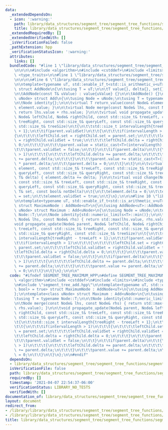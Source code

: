 ```yaml
---
data:
  _extendedDependsOn:
  - icon: ':warning:'
    path: library/data_structures/segment_tree/segment_tree_functions/segment_tree_add.hpp
    title: library/data_structures/segment_tree/segment_tree_functions/segment_tree_add.hpp
  _extendedRequiredBy: []
  _extendedVerifiedWith: []
  _isVerificationFailed: false
  _pathExtension: hpp
  _verificationStatusIcon: ':warning:'
  attributes:
    links: []
  bundledCode: "#line 1 \"library/data_structures/segment_tree/segment_tree_functions/segment_tree_maximum.hpp\"\
    \n\n\n\n#include <algorithm>\n#include <cstddef>\n#include <limits>\n#include\
    \ <type_traits>\n\n#line 1 \"library/data_structures/segment_tree/segment_tree_functions/segment_tree_add.hpp\"\
    \n\n\n\n#line 6 \"library/data_structures/segment_tree/segment_tree_functions/segment_tree_add.hpp\"\
    \n\ntemplate<typename uT, std::enable_if_t<std::is_arithmetic_v<uT>, bool> = true>\
    \ struct AddNode\n{\n\tusing T = uT;\n\n\tT value{}, delta{}, set{};\n\tbool validSet{};\n\
    \n\tAddNode(const T& uValue) : value{uValue} {}\n\n\tAddNode() {}\n};\n\ntemplate<class\
    \ uNode> struct Add\n{\n\tusing Node = uNode;\n\tusing T = typename Node::T;\n\
    \n\tNode identity{};\n\n\tvirtual T return_value(const Node& element) { return\
    \ element.value; }\n\n\tvirtual Node merge(const Node& lhs, const Node& rhs) {\
    \ return lhs.value + rhs.value; }\n\n\tvirtual void propagate_update(Node& parent,\
    \ Node& leftChild, Node& rightChild, const std::size_t& treeLeft, const std::size_t&\
    \ treeRight, const std::size_t& queryLeft, const std::size_t& queryRight, const\
    \ std::size_t& treeSize)\n\t{\n\t\tstd::size_t intervalLength{treeRight - treeLeft\
    \ + 1};\n\t\tif(parent.validSet)\n\t\t{\n\t\t\tif(intervalLength > 1)\n\t\t\t\
    {\n\t\t\t\tleftChild.set = rightChild.set = parent.set;\n\t\t\t\tleftChild.validSet\
    \ = rightChild.validSet = true;\n\t\t\t\tleftChild.delta = rightChild.delta =\
    \ 0;\n\t\t\t}\n\t\t\tparent.value = static_cast<T>(intervalLength) * parent.set;\n\
    \t\t\tparent.validSet = false;\n\t\t}\n\t\tif(parent.delta)\n\t\t{\n\t\t\tif(intervalLength\
    \ > 1)\n\t\t\t{\n\t\t\t\tleftChild.delta += parent.delta;\n\t\t\t\trightChild.delta\
    \ += parent.delta;\n\t\t\t}\n\t\t\tparent.value += static_cast<T>(intervalLength)\
    \ * parent.delta;\n\t\t\tparent.delta = 0;\n\t\t}\n\t}\n\n\tvirtual void change(Node&\
    \ element, const std::size_t& treeLeft, const std::size_t& treeRight, const std::size_t&\
    \ queryLeft, const std::size_t& queryRight, const std::size_t& treeSize, const\
    \ T& delta) { element.delta += delta; }\n\n\tvirtual void change(Node& element,\
    \ const std::size_t& treeLeft, const std::size_t& treeRight, const std::size_t&\
    \ queryLeft, const std::size_t& queryRight, const std::size_t& treeSize, const\
    \ T& set, const bool& notDelta)\n\t{\n\t\telement.delta = 0;\n\t\telement.set\
    \ = set;\n\t\telement.validSet = true;\n\t}\n};\n\n\n#line 10 \"library/data_structures/segment_tree/segment_tree_functions/segment_tree_maximum.hpp\"\
    \n\ntemplate<typename uT, std::enable_if_t<std::is_arithmetic_v<uT>, bool> = true>\
    \ struct MaximumNode : AddNode<uT>\n{\n\tusing AddNode<uT>::AddNode;\n};\n\ntemplate<class\
    \ uNode> struct Maximum : Add<uNode>\n{\n\tusing Node = uNode;\n\tusing T = typename\
    \ Node::T;\n\n\tNode identity{std::numeric_limits<T>::min()};\n\n\tNode merge(const\
    \ Node& lhs, const Node& rhs) { return std::max(lhs.value, rhs.value); }\n\n\t\
    void propagate_update(Node& parent, Node& leftChild, Node& rightChild, const std::size_t&\
    \ treeLeft, const std::size_t& treeRight, const std::size_t& queryLeft, const\
    \ std::size_t& queryRight, const std::size_t& treeSize)\n\t{\n\t\tstd::size_t\
    \ intervalLength{treeRight - treeLeft + 1};\n\t\tif(parent.validSet)\n\t\t{\n\t\
    \t\tif(intervalLength > 1)\n\t\t\t{\n\t\t\t\tleftChild.set = rightChild.set =\
    \ parent.set;\n\t\t\t\tleftChild.validSet = rightChild.validSet = true;\n\t\t\t\
    \tleftChild.delta = rightChild.delta = 0;\n\t\t\t}\n\t\t\tparent.value = parent.set;\n\
    \t\t\tparent.validSet = false;\n\t\t}\n\t\tif(parent.delta)\n\t\t{\n\t\t\tif(intervalLength\
    \ > 1)\n\t\t\t{\n\t\t\t\tleftChild.delta += parent.delta;\n\t\t\t\trightChild.delta\
    \ += parent.delta;\n\t\t\t}\n\t\t\tparent.value += parent.delta;\n\t\t\tparent.delta\
    \ = 0;\n\t\t}\n\t}\n};\n\n\n"
  code: "#ifndef SEGMENT_TREE_MAXIMUM_HPP\n#define SEGMENT_TREE_MAXIMUM_HPP\n\n#include\
    \ <algorithm>\n#include <cstddef>\n#include <limits>\n#include <type_traits>\n\
    \n#include \"segment_tree_add.hpp\"\n\ntemplate<typename uT, std::enable_if_t<std::is_arithmetic_v<uT>,\
    \ bool> = true> struct MaximumNode : AddNode<uT>\n{\n\tusing AddNode<uT>::AddNode;\n\
    };\n\ntemplate<class uNode> struct Maximum : Add<uNode>\n{\n\tusing Node = uNode;\n\
    \tusing T = typename Node::T;\n\n\tNode identity{std::numeric_limits<T>::min()};\n\
    \n\tNode merge(const Node& lhs, const Node& rhs) { return std::max(lhs.value,\
    \ rhs.value); }\n\n\tvoid propagate_update(Node& parent, Node& leftChild, Node&\
    \ rightChild, const std::size_t& treeLeft, const std::size_t& treeRight, const\
    \ std::size_t& queryLeft, const std::size_t& queryRight, const std::size_t& treeSize)\n\
    \t{\n\t\tstd::size_t intervalLength{treeRight - treeLeft + 1};\n\t\tif(parent.validSet)\n\
    \t\t{\n\t\t\tif(intervalLength > 1)\n\t\t\t{\n\t\t\t\tleftChild.set = rightChild.set\
    \ = parent.set;\n\t\t\t\tleftChild.validSet = rightChild.validSet = true;\n\t\t\
    \t\tleftChild.delta = rightChild.delta = 0;\n\t\t\t}\n\t\t\tparent.value = parent.set;\n\
    \t\t\tparent.validSet = false;\n\t\t}\n\t\tif(parent.delta)\n\t\t{\n\t\t\tif(intervalLength\
    \ > 1)\n\t\t\t{\n\t\t\t\tleftChild.delta += parent.delta;\n\t\t\t\trightChild.delta\
    \ += parent.delta;\n\t\t\t}\n\t\t\tparent.value += parent.delta;\n\t\t\tparent.delta\
    \ = 0;\n\t\t}\n\t}\n};\n\n#endif"
  dependsOn:
  - library/data_structures/segment_tree/segment_tree_functions/segment_tree_add.hpp
  isVerificationFile: false
  path: library/data_structures/segment_tree/segment_tree_functions/segment_tree_maximum.hpp
  requiredBy: []
  timestamp: '2021-04-07 22:54:37-06:00'
  verificationStatus: LIBRARY_NO_TESTS
  verifiedWith: []
documentation_of: library/data_structures/segment_tree/segment_tree_functions/segment_tree_maximum.hpp
layout: document
redirect_from:
- /library/library/data_structures/segment_tree/segment_tree_functions/segment_tree_maximum.hpp
- /library/library/data_structures/segment_tree/segment_tree_functions/segment_tree_maximum.hpp.html
title: library/data_structures/segment_tree/segment_tree_functions/segment_tree_maximum.hpp
---
```

